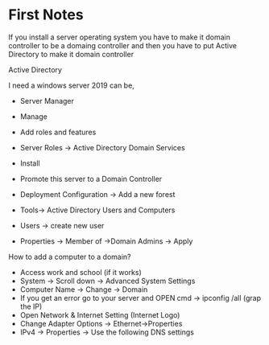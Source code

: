 # First Notes

If you install a server operating system you have to make it domain controller to be a domaing controller and then you have to put Active Directory to make it domain controller



Active Directory

I need a windows server 2019 can be,&#x20;

* Server Manager&#x20;
* Manage
* Add roles and features
* Server Roles -> Active Directory Domain Services
* Install
* Promote this server to a Domain Controller
* Deployment Configuration -> Add a new forest



* Tools-> Active Directory Users and Computers
* Users -> create new user&#x20;
* Properties -> Member of ->Domain Admins -> Apply

How to add a computer to a domain?

* Access work and school (if it works)
* System -> Scroll down -> Advanced System Settings
* Computer Name -> Change -> Domain
* If you get an error go to your server and OPEN cmd -> ipconfig /all (grap the IP)
* Open Network & Internet Setting (Internet Logo)
* Change Adapter Options -> Ethernet->Properties
* IPv4 -> Properties -> Use the following DNS settings
